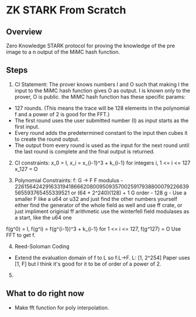# ZK STARK From Scratch

## Overview
Zero Knowledge STARK protocol for proving the knowledge of the pre image to a n output of the MiMC hash function.

## Steps
1. CI Statement:
The prover knows numbers I and O such that making I the input to the MiMC hash function gives O as output. I is known only to the prover, O is public. the MiMC hash function has these specific params:
- 127 rounds. (This means the trace will be 128 elements in the polynomial f and a power of 2 is good for the FFT.)
- The first round uses the user submitted number (I) as input starts as the first input.
- Every round adds the predetermined constant to the input then cubes it to create the round output.
- The output from every round is used as the input for the next round until the last round is complete and the final output is returned.

2. CI constraints:
x_0 = I,
x_i = x_{i-1}^3 + k_{i-1} for integers i, 1 <= i <= 127
x_127 = O

3. Polynomial Constraints:
f: G -> F
F modulus - 226156424291633194186662080095093570025917938800079226639565593765455339521 or (64 + 2^240)(128) + 1
G order - 128
g - 
Use a smaller F like a u64 or u32 and just find the other numbers yourself
either find the generator of the whole field as well and use ff crate, or just impliment originial ff arithmetic
use the winterfell field modulases as a start, like the u64 one

f(g^0) = I,
f(g^i) = f(g^{i-1})^3 + k_{i-1} for 1 <= i <= 127,
f(g^127) = O
Use FFT to get f.

4. Reed-Soloman Coding
- Extend the evaluation domain of f to L so f:L->F.
L: [1, 2^254] Paper uses [1, F] but I think it's good for it to be of order of a power of 2.

5. 

## What to do right now
- Make fft function for poly interpolation.